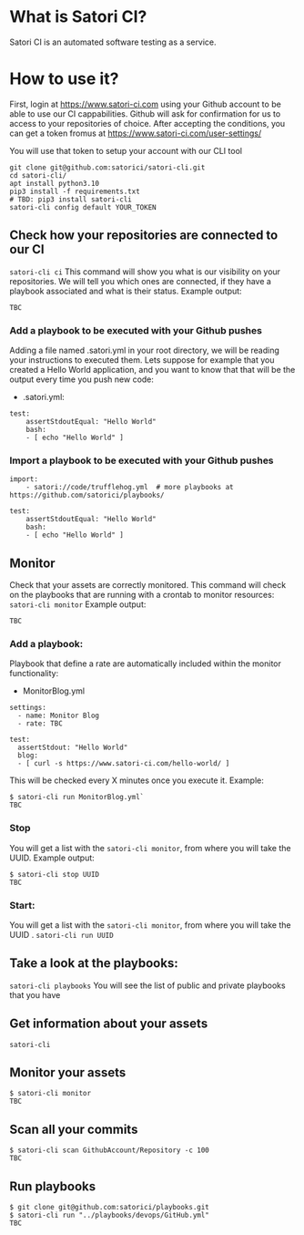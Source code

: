 # What is Satori CI?
Satori CI is an automated software testing as a service. 

# How to use it?
First, login at https://www.satori-ci.com using your Github account to be able to use our CI cappabilities. Github will ask for confirmation for us to access to your repositories of choice. After accepting the conditions, you can get a token fromus at https://www.satori-ci.com/user-settings/ 

You will use that token to setup your account with our CLI tool
```
git clone git@github.com:satorici/satori-cli.git
cd satori-cli/
apt install python3.10
pip3 install -f requirements.txt
# TBD: pip3 install satori-cli
satori-cli config default YOUR_TOKEN
```

## Check how your repositories are connected to our CI
`satori-cli ci`
This command will show you what is our visibility on your repositories. We will tell you which ones are connected, if they have a playbook associated and what is their status.
Example output:
```
TBC
```

### Add a playbook to be executed with your Github pushes
Adding a file named .satori.yml in your root directory, we will be reading your instructions to executed them. Lets suppose for example that you created a Hello World application, and you want to know that that will be the output every time you push new code:
- .satori.yml:
```
test:
    assertStdoutEqual: "Hello World"
    bash:
    - [ echo "Hello World" ]
```

### Import a playbook to be executed with your Github pushes

```
import:
    - satori://code/trufflehog.yml  # more playbooks at https://github.com/satorici/playbooks/

test:
    assertStdoutEqual: "Hello World"
    bash:
    - [ echo "Hello World" ]
```

## Monitor
Check that your assets are correctly monitored. This command will check on the playbooks that are running with a crontab to monitor resources:
`satori-cli monitor`
Example output:
```
TBC
```

### Add a playbook: 
Playbook that define a rate are automatically included within the monitor functionality:

- MonitorBlog.yml
```
settings:
  - name: Monitor Blog
  - rate: TBC

test:
  assertStdout: "Hello World"
  blog:
  - [ curl -s https://www.satori-ci.com/hello-world/ ]
```

This will be checked every X minutes once you execute it. Example:
```
$ satori-cli run MonitorBlog.yml`
TBC
```

### Stop
You will get a list with the `satori-cli monitor`, from where you will take the UUID. Example output:
```
$ satori-cli stop UUID
TBC
```

### Start:
You will get a list with the `satori-cli monitor`, from where you will take the UUID .
`satori-cli run UUID`

## Take a look at the playbooks:
`satori-cli playbooks`
You will see the list of public and private playbooks that you have

## Get information about your assets
`satori-cli`



## Monitor your assets
```
$ satori-cli monitor
TBC
```

## Scan all your commits
```
$ satori-cli scan GithubAccount/Repository -c 100
TBC
```

## Run playbooks

```
$ git clone git@github.com:satorici/playbooks.git
$ satori-cli run "../playbooks/devops/GitHub.yml"
TBC
```
